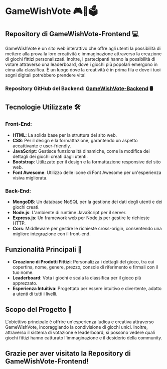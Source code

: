 # GameWishVote 🎮🤞🗳️

## Repository di GameWishVote-Frontend 💻
GameWishVote è un sito web interattivo che offre agli utenti la possibilità di mettere alla prova la loro creatività e immaginazione attraverso la creazione di giochi fittizi personalizzati. 
Inoltre, i partecipanti hanno la possibilità di votare attraverso una leaderboard, dove i giochi più popolari emergono in cima alla classifica. 
È un luogo dove la creatività è in prima fila e dove i tuoi sogni digitali potrebbero prendere vita!

### Repository GitHub del Backend: [GameWishVote-Backend](https://github.com/MauroRazza/GameWishVote-Backend) 🛢️

## Tecnologie Utilizzate 🛠️

### Front-End:
- **HTML**: La solida base per la struttura del sito web.
- **CSS**: Per il design e la formattazione, garantendo un aspetto accattivante e user-friendly.
- **JavaScript**: Gestisce funzionalità dinamiche, come la modifica dei dettagli dei giochi creati dagli utenti.
- **Bootstrap**: Utilizzato per il design e la formattazione responsive del sito web.
- **Font Awesome**: Utilizzo delle icone di Font Awesome per un'esperienza visiva migliorata.

### Back-End:
- **MongoDB**: Un database NoSQL per la gestione dei dati degli utenti e dei giochi creati.
- **Node.js**: L'ambiente di runtime JavaScript per il server.
- **Express.js**: Un framework web per Node.js per gestire le richieste HTTP.
- **Cors**: Middleware per gestire le richieste cross-origin, consentendo una migliore integrazione con il front-end.

## Funzionalità Principali 🎯

- **Creazione di Prodotti Fittizi**: Personalizza i dettagli del gioco, tra cui copertina, nome, genere, prezzo, console di riferimento e firmali con il tuo nome.
- **Leaderboard**: Vota i giochi e scala la classifica per il gioco più apprezzato.
- **Esperienza Intuitiva**: Progettato per essere intuitivo e divertente, adatto a utenti di tutti i livelli.

## Scopo del Progetto 🎉

L'obiettivo principale è offrire un'esperienza ludica e creativa attraverso GameWishVote, incoraggiando la condivisione di giochi unici. 
Inoltre, attraverso il sistema di votazione e leaderboard, si possono vedere quali giochi fittizi hanno catturato l'immaginazione e il desiderio della community. 

## Grazie per aver visitato la Repository di GameWishVote-Frontend! 